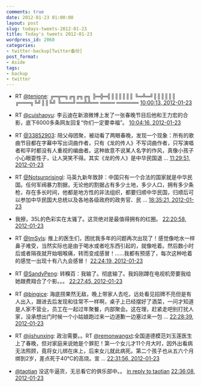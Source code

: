 ```yaml
---
comments: true
date: 2012-01-23 01:00:00
layout: post
slug: todays-tweets-2012-01-23
title: Today's tweets 2012-01-23
wordpress_id: 2068
categories:
- twitter-backup[Twitter备份]
post_format:
- Aside
tags:
- backup
- twitter
---
```





  * RT [@tenione](http://twitter.com/tenione): ╔═╦═╗╔╗╔╗╔╗
╠═╬═╣║║║║║║
╚═╩═╝║║║║║║
╔═══╗╚╝║║╚╝
╚═══╝══╩╩══
 ════   ══════ [10:00:13, 2012-01-23](http://twitter.com/gfrog/statuses/161266959135154177)





  * RT [@cuishaoyu](http://twitter.com/cuishaoyu): 李云迪在新浪微博上发了一张春晚节目后他和王力宏的合影，底下6000多条网友回复“你们一定要幸福”。 [10:04:16, 2012-01-23](http://twitter.com/gfrog/statuses/161267978183258112)





  * RT [@33852903](http://twitter.com/33852903): 陪父母团聚，被动看了两眼春晚，发现一个现象：所有的歌曲节目都在字幕中写出词曲作者，只有《龙的传人》不写词曲作者，只写演唱者和平时都没有人重视的编曲者。这种故意不说某人名字的作风，真像小孩子小心眼耍性子，让人哭笑不得。其实《龙的传人》是中华民国退 ... [11:29:51, 2012-01-23](http://twitter.com/gfrog/statuses/161289513870704640)





  * RT [@Notsurprisingl](http://twitter.com/Notsurprisingl): 马英九新年致辞：中国只有一个合法的国家就是中华民国。任何军阀暴力割据，无论他的割据占有多少土地，多少人口，拥有多少条枪，存在多长时间，他都是地方性的非法组织，都要归顺中华民国，归顺后可以参加中华民国大总统以及各地各级政府的政务官、民 ... [18:35:21, 2012-01-23](http://twitter.com/gfrog/statuses/161396593084465153)





  * 我擦，35L的色彩实在太骚了。这货绝对是最值得拥有的红圈。 [22:20:58, 2012-01-23](http://twitter.com/gfrog/statuses/161453372371779584)





  * RT [@ImSyls](http://twitter.com/ImSyls): 推上的医生们，困扰我多年的问题再次出现了！感觉像呛水一样鼻子难受，当然实际也是由于喝水或者吃东西引起的，就像呛着。然后数小时后或者隔夜就开始咽喉痛，转而变成感冒！……我都有预感了，每次这种呛着的感觉一出现十有八九会感冒！ [22:24:19, 2012-01-23](http://twitter.com/gfrog/statuses/161454217935065089)





  * RT [@SandyPeng](http://twitter.com/SandyPeng): 转糗百：我输了。彻底输了。我妈刚蹲在电视机旁要我给她跟费翔合了个影。。。 [22:27:45, 2012-01-23](http://twitter.com/gfrog/statuses/161455078459453440)





  * RT [@bingice](http://twitter.com/bingice): 海底捞果然无敌，晚上带家人去吃，远处看见招牌不亮但是有人出入，跟进去后发现和往常不一样啊，桌子上已经摆好了酒菜，一问才知道是人家不营业，员工在一起过年聚餐，内部聚会。这在理，赶紧走吧别打扰人家，没承想出门时候一个小姑娘跑过来一边道歉一边塞过来一包 ... [22:28:39, 2012-01-23](http://twitter.com/gfrog/statuses/161455307099348992)





  * RT [@jishunxing](http://twitter.com/jishunxing): 政治需要。。RT [@remonwangxt](http://twitter.com/remonwangxt):全国道德模范刘玉莲医生上了春晚，但对家庭来说她是个罪犯！第一个女儿才11个月大时，因外出看病无法照顾，竟将女儿绑在床上，后来女儿就此病死。第二个孩子也从五六个月绑到2岁，差点死于40°C的高烧。宣 ... [22:31:56, 2012-01-23](http://twitter.com/gfrog/statuses/161456134006378497)





  * [@taotian](http://twitter.com/taotian) 没这牛逼货，无忌看它的俱乐部中。。 [in reply to taotian](http://twitter.com/taotian/statuses/161454513264410624) [22:36:08, 2012-01-23](http://twitter.com/gfrog/statuses/161457191755317248)




